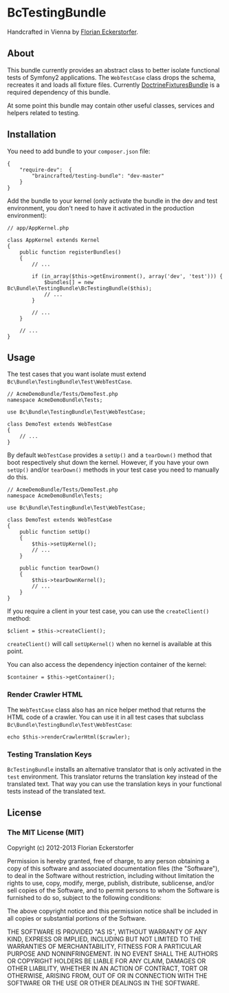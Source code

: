 BcTestingBundle
=========================

Handcrafted in Vienna by [Florian Eckerstorfer](http://braincrafted.com).


About
-----

This bundle currently provides an abstract class to better isolate functional tests of Symfony2 applications. The `WebTestCase` class drops the schema, recreates it and loads all fixture files. Currently [DoctrineFixturesBundle](https://github.com/doctrine/DoctrineFixturesBundle) is a required dependency of this bundle.

At some point this bundle may contain other useful classes, services and helpers related to testing.


Installation
------------

You need to add bundle to your `composer.json` file:

    {
        "require-dev":  {
            "braincrafted/testing-bundle": "dev-master"
        }
    }

Add the bundle to your kernel (only activate the bundle in the dev and test environment, you don't need to have it activated in the production environment):

    // app/AppKernel.php

    class AppKernel extends Kernel
    {
        public function registerBundles()
        {
            // ...

            if (in_array($this->getEnvironment(), array('dev', 'test'))) {
                $bundles[] = new Bc\Bundle\TestingBundle\BcTestingBundle($this);
                // ...
            }

            // ...
        }

        // ...
    }


Usage
-----

The test cases that you want isolate must extend `Bc\Bundle\TestingBundle\Test\WebTestCase`.

    // AcmeDemoBundle/Tests/DemoTest.php
    namespace AcmeDemoBundle\Tests;

    use Bc\Bundle\TestingBundle\Test\WebTestCase;

    class DemoTest extends WebTestCase
    {
        // ...
    }

By default `WebTestCase` provides a `setUp()` and a `tearDown()` method that boot respectively shut down the kernel. However, if you have your own `setUp()` and/or `tearDown()` methods in your test case you need to manually do this.

    // AcmeDemoBundle/Tests/DemoTest.php
    namespace AcmeDemoBundle\Tests;

    use Bc\Bundle\TestingBundle\Test\WebTestCase;

    class DemoTest extends WebTestCase
    {
        public function setUp()
        {
            $this->setUpKernel();
            // ...
        }

        public function tearDown()
        {
            $this->tearDownKernel();
            // ...
        }
    }

If you require a client in your test case, you can use the `createClient()` method:

    $client = $this->createClient();

`createClient()` will call `setUpKernel()` when no kernel is available at this point.

You can also access the dependency injection container of the kernel:

    $container = $this->getContainer();


### Render Crawler HTML

The `WebTestCase` class also has an nice helper method that returns the HTML code of a crawler. You can use it in all test cases that subclass `Bc\Bundle\TestingBundle\Test\WebTestCase`:

    echo $this->renderCrawlerHtml($crawler);


### Testing Translation Keys

`BcTestingBundle` installs an alternative translator that is only activated in the `test` environment. This translator returns the translation key instead of the translated text. That way you can use the translation keys in your functional tests instead of the translated text.


License
-------

### The MIT License (MIT)

Copyright (c) 2012-2013 Florian Eckerstorfer

Permission is hereby granted, free of charge, to any person obtaining a copy of this software and associated documentation files (the "Software"), to deal in the Software without restriction, including without limitation the rights to use, copy, modify, merge, publish, distribute, sublicense, and/or sell copies of the Software, and to permit persons to whom the Software is furnished to do so, subject to the following conditions:

The above copyright notice and this permission notice shall be included in all copies or substantial portions of the Software.

THE SOFTWARE IS PROVIDED "AS IS", WITHOUT WARRANTY OF ANY KIND, EXPRESS OR IMPLIED, INCLUDING BUT NOT LIMITED TO THE WARRANTIES OF MERCHANTABILITY, FITNESS FOR A PARTICULAR PURPOSE AND NONINFRINGEMENT. IN NO EVENT SHALL THE AUTHORS OR COPYRIGHT HOLDERS BE LIABLE FOR ANY CLAIM, DAMAGES OR OTHER LIABILITY, WHETHER IN AN ACTION OF CONTRACT, TORT OR OTHERWISE, ARISING FROM, OUT OF OR IN CONNECTION WITH THE SOFTWARE OR THE USE OR OTHER DEALINGS IN THE SOFTWARE.
